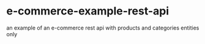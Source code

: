 # e-commerce-example-rest-api
an example of an e-commerce rest api with products and categories entities only
